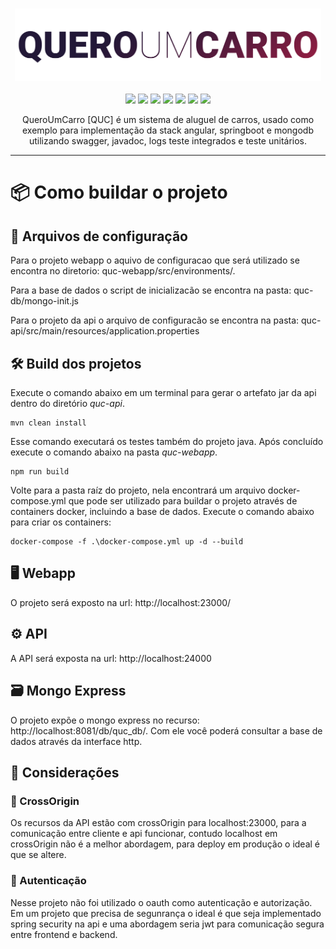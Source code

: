 <p align="center">
<br>
  <img src="quc-webapp/src/assets/quc-logo.png" alt="Quero Um Carro" width="490">
  
  <br>
  <br>
  
  <img src="https://img.shields.io/badge/node-v10.16.0-green"> 
  <img src="https://img.shields.io/badge/typescript-v4.0.2-green">
  <img src="https://img.shields.io/badge/angular-v11.2.6-green">
  <img src="https://img.shields.io/badge/angularCLI-v11.2.6-green">
  <img src="https://img.shields.io/badge/java-v1.8-green">
  <img src="https://img.shields.io/badge/springboot-v2.5.1-green">
  <img src="https://img.shields.io/badge/mongoDB-v4.4.6-green">
</p>

<p align="center">QueroUmCarro [QUC] é um sistema de aluguel de carros, usado como exemplo para implementação da stack angular, springboot e mongodb utilizando swagger, javadoc, logs teste integrados e teste unitários.</p>

<hr>

# 📦 Como buildar o projeto

## 📝 Arquivos de configuração

Para o projeto webapp o aquivo de configuracao que será utilizado se encontra no diretorio: quc-webapp/src/environments/.

Para a base de dados o script de inicializacão se encontra na pasta: quc-db/mongo-init.js

Para o projeto da api o arquivo de configuracão se encontra na pasta: quc-api/src/main/resources/application.properties

## 🛠 Build dos projetos

Execute o comando abaixo em um terminal para gerar o artefato jar da api dentro do diretório _quc-api_.

```
mvn clean install 
```

Esse comando executará os testes também do projeto java. Após concluído execute o comando abaixo na pasta _quc-webapp_.

```
npm run build
```

Volte para a pasta raíz do projeto, nela encontrará um arquivo docker-compose.yml que pode ser utilizado para buildar o projeto através de containers docker, incluindo a base de dados. Execute o comando abaixo para criar os containers:

```
docker-compose -f .\docker-compose.yml up -d --build
```

## 🖥️ Webapp

O projeto será exposto na url: http://localhost:23000/

## ⚙️ API

A API será exposta na url: http://localhost:24000

## 🗃️ Mongo Express

O projeto expõe o mongo express no recurso: http://localhost:8081/db/quc_db/. Com ele você poderá consultar a base de dados através da interface http.

## 🔎 Considerações

### 🤝 CrossOrigin

Os recursos da API estão com crossOrigin para localhost:23000, para a comunicação entre cliente e api funcionar, contudo localhost em crossOrigin não é a melhor abordagem, para deploy em produção o ideal é que se altere.

### 🔐 Autenticação

Nesse projeto não foi utilizado o oauth como autenticação e autorização. Em um projeto que precisa de segunrança o ideal é que seja implementado spring security na api e uma abordagem seria jwt para comunicação segura entre frontend e backend.
